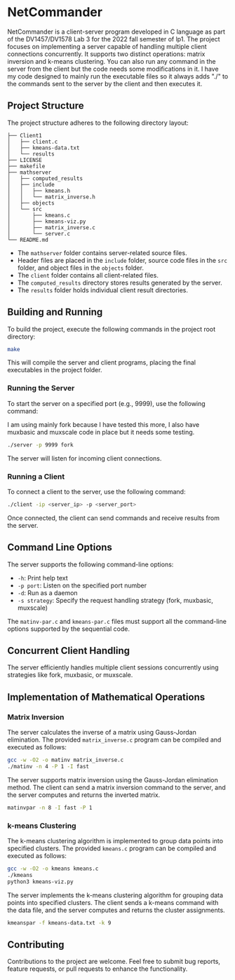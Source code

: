 
# NetCommander

NetCommander is a client-server program developed in C language as part of the DV1457/DV1578 Lab 3 for the 2022 fall semester of lp1. The project focuses on implementing a server capable of handling multiple client connections concurrently. It supports two distinct operations: matrix inversion and k-means clustering. You can also run any command in the server from the client but the code needs some modifications in it. I have my code designed to mainly run the executable files so it always adds "./" to the commands sent to the server by the client and then executes it.

## Project Structure

The project structure adheres to the following directory layout:

```
├── Client1
│   ├── client.c
│   ├── kmeans-data.txt
│   └── results
├── LICENSE
├── makefile
├── mathserver
│   ├── computed_results
│   ├── include
│   │   ├── kmeans.h
│   │   └── matrix_inverse.h
│   ├── objects
│   └── src
│       ├── kmeans.c
│       ├── kmeans-viz.py
│       ├── matrix_inverse.c
│       └── server.c
└── README.md
```

- The `mathserver` folder contains server-related source files.
- Header files are placed in the `include` folder, source code files in the `src` folder, and object files in the `objects` folder.
- The `client` folder contains all client-related files.
- The `computed_results` directory stores results generated by the server.
- The `results` folder holds individual client result directories.

## Building and Running

To build the project, execute the following commands in the project root directory:

```bash
make
```

This will compile the server and client programs, placing the final executables in the project folder.

### Running the Server

To start the server on a specified port (e.g., 9999), use the following command:

I am using mainly fork because I have tested this more, I also have muxbasic and muxscale code in place but it needs some testing.
```bash
./server -p 9999 fork
```

The server will listen for incoming client connections.

### Running a Client

To connect a client to the server, use the following command:

```bash
./client -ip <server_ip> -p <server_port>
```

Once connected, the client can send commands and receive results from the server.

## Command Line Options

The server supports the following command-line options:

- `-h`: Print help text
- `-p port`: Listen on the specified port number
- `-d`: Run as a daemon
- `-s strategy`: Specify the request handling strategy (fork, muxbasic, muxscale)

The `matinv-par.c` and `kmeans-par.c` files must support all the command-line options supported by the sequential code.

## Concurrent Client Handling

The server efficiently handles multiple client sessions concurrently using strategies like fork, muxbasic, or muxscale.

## Implementation of Mathematical Operations

### Matrix Inversion

The server calculates the inverse of a matrix using Gauss-Jordan elimination. The provided `matrix_inverse.c` program can be compiled and executed as follows:

```bash
gcc -w -O2 -o matinv matrix_inverse.c
./matinv -n 4 -P 1 -I fast
```
The server supports matrix inversion using the Gauss-Jordan elimination method. The client can send a matrix inversion command to the server, and the server computes and returns the inverted matrix.

```bash
matinvpar -n 8 -I fast -P 1
```


### k-means Clustering

The k-means clustering algorithm is implemented to group data points into specified clusters. The provided `kmeans.c` program can be compiled and executed as follows:


```bash
gcc -w -O2 -o kmeans kmeans.c
./kmeans
python3 kmeans-viz.py
```
The server implements the k-means clustering algorithm for grouping data points into specified clusters. The client sends a k-means command with the data file, and the server computes and returns the cluster assignments.

```bash
kmeanspar -f kmeans-data.txt -k 9
```

## Contributing

Contributions to the project are welcome. Feel free to submit bug reports, feature requests, or pull requests to enhance the functionality.


